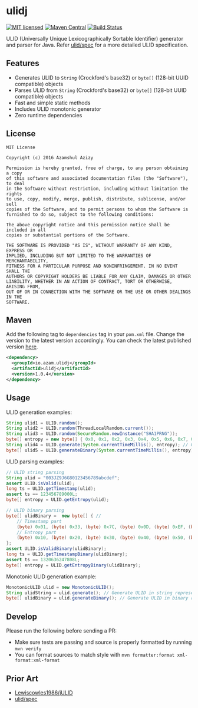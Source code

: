 # ulidj

[![MIT licensed](https://img.shields.io/badge/license-mit-blue.svg)](https://raw.githubusercontent.com/azam/ulidj/master/license)
[![Maven Central](https://img.shields.io/maven-central/v/io.azam.ulidj/ulidj)](https://central.sonatype.com/artifact/io.azam.ulidj/ulidj)
[![Build Status](https://github.com/azam/ulidj/actions/workflows/build.yml/badge.svg)](https://github.com/azam/ulidj/actions/workflows/build.yml)

ULID (Universally Unique Lexicographically Sortable Identifier) generator and parser for Java. Refer [ulid/spec](https://github.com/ulid/spec) for a more detailed ULID specification.

## Features

* Generates ULID to `String` (Crockford's base32) or `byte[]` (128-bit UUID compatible) objects
* Parses ULID from `String` (Crockford's base32) or `byte[]` (128-bit UUID compatible) objects
* Fast and simple static methods
* Includes ULID monotonic generator
* Zero runtime dependencies

## License

```
MIT License

Copyright (c) 2016 Azamshul Azizy

Permission is hereby granted, free of charge, to any person obtaining a copy
of this software and associated documentation files (the "Software"), to deal
in the Software without restriction, including without limitation the rights
to use, copy, modify, merge, publish, distribute, sublicense, and/or sell
copies of the Software, and to permit persons to whom the Software is
furnished to do so, subject to the following conditions:

The above copyright notice and this permission notice shall be included in all
copies or substantial portions of the Software.

THE SOFTWARE IS PROVIDED "AS IS", WITHOUT WARRANTY OF ANY KIND, EXPRESS OR
IMPLIED, INCLUDING BUT NOT LIMITED TO THE WARRANTIES OF MERCHANTABILITY,
FITNESS FOR A PARTICULAR PURPOSE AND NONINFRINGEMENT. IN NO EVENT SHALL THE
AUTHORS OR COPYRIGHT HOLDERS BE LIABLE FOR ANY CLAIM, DAMAGES OR OTHER
LIABILITY, WHETHER IN AN ACTION OF CONTRACT, TORT OR OTHERWISE, ARISING FROM,
OUT OF OR IN CONNECTION WITH THE SOFTWARE OR THE USE OR OTHER DEALINGS IN THE
SOFTWARE.
```

## Maven

Add the following tag to `dependencies` tag in your `pom.xml` file. Change the version to the latest version accordingly. You can check the latest published version [here](https://central.sonatype.com/artifact/io.azam.ulidj/ulidj).

```xml
<dependency>
  <groupId>io.azam.ulidj</groupId>
  <artifactId>ulidj</artifactId>
  <version>1.0.4</version>
</dependency>
```

## Usage

ULID generation examples:

```java
String ulid1 = ULID.random();
String ulid2 = ULID.random(ThreadLocalRandom.current());
String ulid3 = ULID.random(SecureRandom.newInstance("SHA1PRNG"));
byte[] entropy = new byte[] { 0x0, 0x1, 0x2, 0x3, 0x4, 0x5, 0x6, 0x7, 0x8, 0x9 };
String ulid4 = ULID.generate(System.currentTimeMillis(), entropy); // Generate ULID in string representation
byte[] ulid5 = ULID.generateBinary(System.currentTimeMillis(), entropy); // Generate ULID in binary representation
```

ULID parsing examples:

```java
// ULID string parsing
String ulid = "003JZ9J6G80123456789abcdef";
assert ULID.isValid(ulid);
long ts = ULID.getTimestamp(ulid);
assert ts == 123456789000L;
byte[] entropy = ULID.getEntropy(ulid);

// ULID binary parsing
byte[] ulidBinary =  new byte[] { //
    // Timestamp part
    (byte) 0x01, (byte) 0x33, (byte) 0x7C, (byte) 0x0D, (byte) 0xEF, (byte) 0x00, //
    // Entropy part
    (byte) 0x10, (byte) 0x20, (byte) 0x30, (byte) 0x40, (byte) 0x50, (byte) 0x60, (byte) 0x70, (byte) 0x80, (byte) 0x90, (byte) 0x10 //
};
assert ULID.isValidBinary(ulidBinary);
long ts = ULID.getTimestampBinary(ulidBinary);
assert ts == 1320636247808L;
byte[] entropy = ULID.getEntropyBinary(ulidBinary);
```

Monotonic ULID generation example:

```java
MonotonicULID ulid = new MonotonicULID();
String ulidString = ulid.generate(); // Generate ULID in string representation
byte[] ulidBinary = ulid.generateBinary(); // Generate ULID in binary representation
```

## Develop

Please run the following before sending a PR:

* Make sure tests are passing and source is properly formatted by running ```mvn verify```
* You can format sources to match style with ```mvn formatter:format xml-format:xml-format```

## Prior Art

- [Lewiscowles1986/jULID](https://github.com/Lewiscowles1986/jULID)
- [ulid/spec](https://github.com/ulid/spec)

